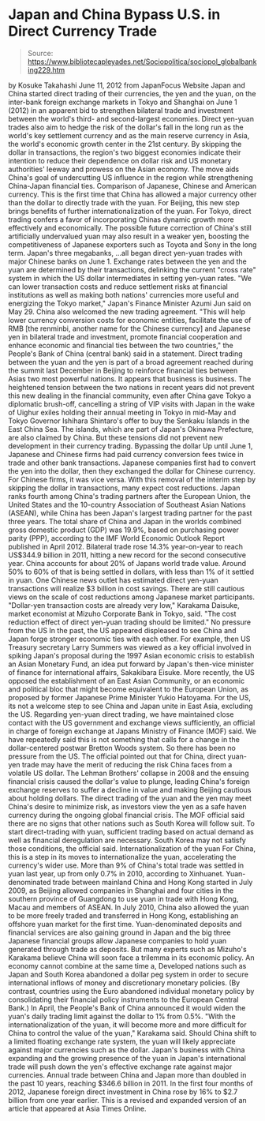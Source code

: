 # Japan and China Bypass U.S. in Direct Currency Trade

> Source: https://www.bibliotecapleyades.net/Sociopolitica/sociopol_globalbanking229.htm

by Kosuke Takahashi
June 11, 2012
from
JapanFocus Website
Japan and China started direct trading of their currencies, the yen and
the yuan, on the inter-bank foreign exchange markets in Tokyo and Shanghai
on June 1 (2012) in an apparent bid to strengthen bilateral trade and
investment between the world's third- and second-largest economies.
Direct yen-yuan trades also aim to hedge the risk of the dollar's fall in
the long run as the world's key settlement currency and as the main reserve
currency in Asia, the world's economic growth center in the 21st
century.
By skipping the dollar in transactions, the
region's two biggest economies indicate their intention to reduce their
dependence on dollar risk and US monetary authorities' leeway and prowess on
the Asian economy.
The move aids China's goal of undercutting US
influence in the region while strengthening China-Japan financial ties.
Comparison of Japanese,
Chinese and American currency.
This is the first time that China has allowed a
major currency other than the dollar to directly trade with the yuan.
For Beijing, this new step brings benefits of
further internationalization of the yuan. For Tokyo, direct trading confers
a favor of incorporating Chinas dynamic growth more effectively and
economically.
The possible future correction of China's still
artificially undervalued yuan may also result in a weaker yen, boosting
the competitiveness of Japanese exporters such as Toyota and Sony in the
long term.
Japan's three megabanks,
...all began direct yen-yuan trades with major
Chinese banks on June 1.
Exchange rates between the yen and the yuan are
determined by their transactions, delinking the current "cross rate" system
in which the US dollar intermediates in setting yen-yuan rates.
"We can lower transaction costs and reduce
settlement risks at financial institutions as well as making both
nations' currencies more useful and energizing the Tokyo market,"
Japan's Finance Minister Azumi Jun said on May 29.
China also welcomed the new trading agreement.
"This will help lower currency conversion
costs for economic entities, facilitate the use of RMB [the renminbi,
another name for the Chinese currency] and Japanese yen in bilateral
trade and investment, promote financial cooperation and enhance economic
and financial ties between the two countries," the People's Bank of
China (central bank) said in a statement.
Direct trading between the yuan and the yen is
part of a broad agreement reached during the summit last December in Beijing
to reinforce financial ties between Asias two most powerful nations.
It appears that business is business.
The heightened tension between the two nations
in recent years did not prevent this new dealing in the financial community,
even after China gave Tokyo a diplomatic brush-off, cancelling a string of
VIP visits with Japan in the wake of Uighur exiles holding their annual
meeting in Tokyo in mid-May and Tokyo Governor Ishihara Shintaro's offer to
buy the Senkaku Islands in the East China Sea.
The islands, which are part of Japan's Okinawa
Prefecture, are also claimed by China.
But these tensions did not prevent new
development in their currency trading.
Bypassing the dollar
Up until June 1, Japanese and Chinese firms had paid currency conversion
fees twice in trade and other bank transactions.
Japanese companies first had to convert the yen
into the dollar, then they exchanged the dollar for Chinese currency. For
Chinese firms, it was vice versa. With this removal of the interim step by
skipping the dollar in transactions, many expect cost reductions.
Japan ranks fourth among China's trading partners after the European Union,
the United States and the 10-country Association of Southeast Asian
Nations (ASEAN),
while China has been Japan's largest trading partner for the past three
years.
The total share of China and Japan in the worlds combined gross domestic
product (GDP) was 19.9%, based on purchasing power parity (PPP), according
to the IMF World Economic Outlook Report published in April 2012.
Bilateral trade rose 14.3% year-on-year to reach US$344.9 billion in 2011,
hitting a new record for the second consecutive year. China accounts for
about 20% of Japans world trade value. Around 50% to 60% of that is being
settled in dollars, with less than 1% of it settled in yuan. One Chinese
news outlet has estimated direct yen-yuan transactions will realize $3
billion in cost savings.
There are still cautious views on the scale of cost reductions among
Japanese market participants.
"Dollar-yen transaction costs are already
very low," Karakama Daisuke, market economist at Mizuho Corporate Bank
in Tokyo, said. "The cost reduction effect of direct yen-yuan trading
should be limited."
No pressure from the
US
In the past, the US appeared displeased to see China and Japan forge
stronger economic ties with each other.
For example, then US Treasury secretary Larry
Summers was viewed as a key official involved in spiking Japan's
proposal during the 1997 Asian economic crisis to establish an Asian
Monetary Fund, an idea put forward by Japan's then-vice minister of finance
for international affairs, Sakakibara Eisuke.
More recently, the US opposed the establishment of an East Asian Community,
or an economic and political bloc that might become equivalent to the
European Union, as proposed by former Japanese Prime Minister Yukio
Hatoyama.
For the US, its not a welcome step to see China
and Japan unite in East Asia, excluding the US.
Regarding yen-yuan direct trading, we have
maintained close contact with the US government and exchange views
sufficiently, an official in charge of foreign exchange at Japans
Ministry of Finance (MOF) said.
We have repeatedly said this is not
something that calls for a change in the dollar-centered postwar Bretton
Woods system. So there has been no pressure from the US.
The official pointed out that for China, direct
yuan-yen trade may have the merit of reducing the risk China faces from a
volatile US dollar.
The Lehman Brothers'
collapse in 2008 and the ensuing financial crisis caused the
dollar's value to plunge, leading China's foreign exchange reserves to
suffer a decline in value and making Beijing cautious about holding dollars.
The direct trading of the yuan and the yen may meet China's desire to
minimize risk, as investors view the yen as a safe haven currency during the
ongoing global financial crisis.
The MOF official said there are no signs that other nations such as South
Korea will follow suit.
To start direct-trading with yuan,
sufficient trading based on actual demand as well as financial
deregulation are necessary. South Korea may not satisfy those
conditions, the official said.
Internationalization
of the yuan
For China, this is a step in its moves to internationalize
the yuan, accelerating the currency's wider
use. More than 9% of China's total trade was settled in yuan last year, up
from only 0.7% in 2010, according to Xinhuanet.
Yuan-denominated trade between mainland China and Hong Kong started in July
2009, as Beijing allowed companies in Shanghai and four cities in the
southern province of Guangdong to use yuan in trade with Hong Kong, Macau
and members of ASEAN.
In July 2010, China also allowed the yuan to be
more freely traded and transferred in Hong Kong, establishing an offshore
yuan market for the first time. Yuan-denominated deposits and financial
services are also gaining ground in Japan and the big three Japanese
financial groups allow Japanese companies to hold yuan generated through
trade as deposits.
But many experts such as Mizuho's Karakama believe China will soon
face a trilemma in its economic policy.
An economy cannot combine at the same time a,
Developed nations such as Japan and South Korea
abandoned a
dollar peg system in order to secure
international inflows of money and discretionary monetary policies. (By
contrast, countries using the Euro abandoned individual monetary policy by
consolidating their financial policy instruments to the European Central
Bank.)
In April, the People's Bank of China announced it would widen the yuan's
daily trading limit against the dollar to 1% from 0.5%.
"With the internationalization of the yuan,
it will become more and more difficult for China to control the value of
the yuan," Karakama said.
Should China shift to a limited floating
exchange rate system, the yuan will likely appreciate against major
currencies such as the dollar.
Japan's business with China expanding and the
growing presence of the yuan in Japan's international trade will push down
the yen's effective exchange rate against major currencies.
Annual trade between China and Japan more than
doubled in the past 10 years, reaching $346.6 billion in 2011. In the first
four months of 2012, Japanese foreign direct investment in China rose by 16%
to $2.7 billion from one year earlier.
This is a revised and expanded version of an article that appeared at Asia
Times Online.
